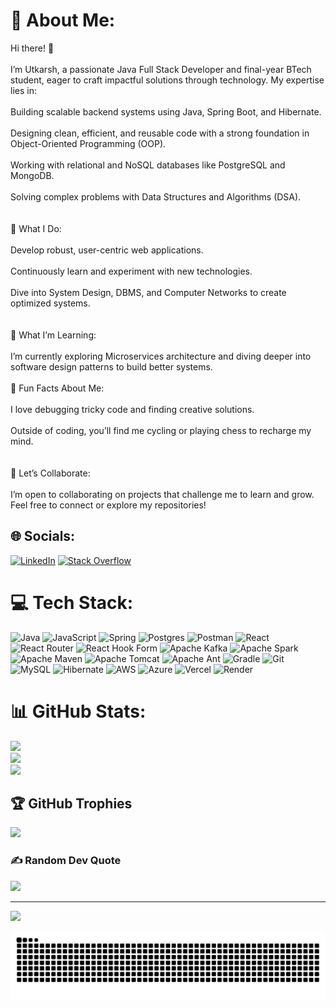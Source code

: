 # 💫 About Me:
Hi there! 👋<br><br>I’m Utkarsh, a passionate Java Full Stack Developer and final-year BTech student, eager to craft impactful solutions through technology. My expertise lies in:<br><br>Building scalable backend systems using Java, Spring Boot, and Hibernate.<br><br>Designing clean, efficient, and reusable code with a strong foundation in Object-Oriented Programming (OOP).<br><br>Working with relational and NoSQL databases like PostgreSQL and MongoDB.<br><br>Solving complex problems with Data Structures and Algorithms (DSA).<br><br><br>🚀 What I Do:<br><br>Develop robust, user-centric web applications.<br><br>Continuously learn and experiment with new technologies.<br><br>Dive into System Design, DBMS, and Computer Networks to create optimized systems.<br><br><br>🌱 What I’m Learning:<br><br>I’m currently exploring Microservices architecture and diving deeper into software design patterns to build better systems.<br><br>📌 Fun Facts About Me:<br><br>I love debugging tricky code and finding creative solutions.<br><br>Outside of coding, you’ll find me cycling or playing chess to recharge my mind.<br><br><br>🤝 Let’s Collaborate:<br><br>I’m open to collaborating on projects that challenge me to learn and grow. Feel free to connect or explore my repositories!


## 🌐 Socials:
[![LinkedIn](https://img.shields.io/badge/LinkedIn-%230077B5.svg?logo=linkedin&logoColor=white)](https://linkedin.com/in/utkarshsingh17) [![Stack Overflow](https://img.shields.io/badge/-Stackoverflow-FE7A16?logo=stack-overflow&logoColor=white)](https://stackoverflow.com/users/26732754) 

# 💻 Tech Stack:
![Java](https://img.shields.io/badge/java-%23ED8B00.svg?style=for-the-badge&logo=openjdk&logoColor=white) ![JavaScript](https://img.shields.io/badge/javascript-%23323330.svg?style=for-the-badge&logo=javascript&logoColor=%23F7DF1E) ![Spring](https://img.shields.io/badge/spring-%236DB33F.svg?style=for-the-badge&logo=spring&logoColor=white) ![Postgres](https://img.shields.io/badge/postgres-%23316192.svg?style=for-the-badge&logo=postgresql&logoColor=white) ![Postman](https://img.shields.io/badge/Postman-FF6C37?style=for-the-badge&logo=postman&logoColor=white) ![React](https://img.shields.io/badge/react-%2320232a.svg?style=for-the-badge&logo=react&logoColor=%2361DAFB) ![React Router](https://img.shields.io/badge/React_Router-CA4245?style=for-the-badge&logo=react-router&logoColor=white) ![React Hook Form](https://img.shields.io/badge/React%20Hook%20Form-%23EC5990.svg?style=for-the-badge&logo=reacthookform&logoColor=white) ![Apache Kafka](https://img.shields.io/badge/Apache%20Kafka-000?style=for-the-badge&logo=apachekafka) ![Apache Spark](https://img.shields.io/badge/Apache%20Spark-FDEE21?style=for-the-badge&logo=apachespark&logoColor=black) ![Apache Maven](https://img.shields.io/badge/Apache%20Maven-C71A36?style=for-the-badge&logo=Apache%20Maven&logoColor=white) ![Apache Tomcat](https://img.shields.io/badge/apache%20tomcat-%23F8DC75.svg?style=for-the-badge&logo=apache-tomcat&logoColor=black) ![Apache Ant](https://img.shields.io/badge/Apache%20Ant-A81C7D?style=for-the-badge&logo=Apache%20Ant&logoColor=white) ![Gradle](https://img.shields.io/badge/Gradle-02303A.svg?style=for-the-badge&logo=Gradle&logoColor=white) ![Git](https://img.shields.io/badge/git-%23F05033.svg?style=for-the-badge&logo=git&logoColor=white) ![MySQL](https://img.shields.io/badge/mysql-4479A1.svg?style=for-the-badge&logo=mysql&logoColor=white) ![Hibernate](https://img.shields.io/badge/Hibernate-59666C?style=for-the-badge&logo=Hibernate&logoColor=white) ![AWS](https://img.shields.io/badge/AWS-%23FF9900.svg?style=for-the-badge&logo=amazon-aws&logoColor=white) ![Azure](https://img.shields.io/badge/azure-%230072C6.svg?style=for-the-badge&logo=microsoftazure&logoColor=white) ![Vercel](https://img.shields.io/badge/vercel-%23000000.svg?style=for-the-badge&logo=vercel&logoColor=white) ![Render](https://img.shields.io/badge/Render-%46E3B7.svg?style=for-the-badge&logo=render&logoColor=white)
# 📊 GitHub Stats:
![](https://github-readme-stats.vercel.app/api?username=utkarshsingh17&theme=blue-green&hide_border=false&include_all_commits=false&count_private=false)<br/>
![](https://github-readme-streak-stats.herokuapp.com/?user=utkarshsingh17&theme=blue-green&hide_border=false)<br/>
![](https://github-readme-stats.vercel.app/api/top-langs/?username=utkarshsingh17&theme=blue-green&hide_border=false&include_all_commits=false&count_private=false&layout=compact)

## 🏆 GitHub Trophies
![](https://github-profile-trophy.vercel.app/?username=utkarshsingh17&theme=radical&no-frame=false&no-bg=true&margin-w=4)

### ✍️ Random Dev Quote
![](https://quotes-github-readme.vercel.app/api?type=horizontal&theme=tokyonight)

---
[![](https://visitcount.itsvg.in/api?id=utkarshsingh17&icon=2&color=1)](https://visitcount.itsvg.in)

<!-- Proudly created with GPRM ( https://gprm.itsvg.in ) -->
![snake_gif](https://github.com/utkarshsingh17/utkarshsingh17/blob/output/github-snake-dark.svg)
